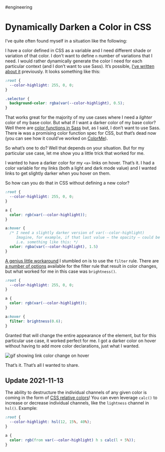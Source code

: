 #engineering

# Dynamically Darken a Color in CSS

I’ve quite often found myself in a situation like the following:

I have a color defined in CSS as a variable and I need different shade or variation of that color. I don’t want to define `n` number of variations that I need. I would rather dynamically generate the color I need for each particular context (and I don’t want to use Sass). It’s possible, [I’ve written about it](https://blog.jim-nielsen.com/2019/generating-shades-of-color-using-css-variables/) previously. It looks something like this:

```css
:root {
  --color-highlight: 255, 0, 0;
}

.selector {
  background-color: rgba(var(--color-highlight), 0.5);
}
```

That works great for the majority of my use cases where I need a _lighter_ color of my base color. But what if I want a darker color of my base color? Well there are [color functions in Sass](https://sass-lang.com/documentation/functions/color) but, as I said, I don’t want to use Sass. There ~~is~~ was a promising color function spec for CSS, but that’s dead now (you can see how it could’ve worked on [ColorMe](https://colorme.io/)). 

So what’s one to do? Well that depends on your situation. But for my particular use case, let me show you a little trick that worked for me.

I wanted to have a darker color for my `<a>` links on hover. That’s it. I had a color variable for my links (both a light and dark mode value) and I wanted links to get slightly darker when you hover on them.

So how can you do that in CSS without defining a new color?

```css
:root {
  --color-highlight: 255, 0, 0;
}

a {
  color: rgb(var(--color-highlight));
}

a:hover {
  /* I need a slightly darker version of var(--color-highlight)
     Imagine, for example, if that last value – the opacity – could be increase
     i.e. something like this: */
  color: rgba(var(--color-highlight), 1.5)
}
```

[A genius little workaround](https://stackoverflow.com/a/25942447) I stumbled on is to use the `filter` rule. There are [a number of options](https://developer.mozilla.org/en-US/docs/Web/CSS/filter) available for the filter rule that result in color changes, but what worked for me in this case was `brightness()`.

```css
:root {
  --color-highlight: 255, 0, 0;
}

a {
  color: rgb(var(--color-highlight));
}

a:hover {
  filter: brightness(0.6);
}
```

Granted that will change the entire appearance of the element, but for this particular use case, it worked perfect for me. I got a darker color on hover without having to add more color declarations, just what I wanted.

![gif showing link color change on hover](https://cdn.jim-nielsen.com/blog/2019/css-filter-on-hover.gif)

That’s it. That’s all I wanted to share.

## Update 2021-11-13

The ability to destructure the individual channels of any given color is coming in the form of [CSS relative colors](https://blog.jim-nielsen.com/2021/css-relative-colors/)! You can even leverage `calc()` to increase or decrease individual channels, like the `lightness` channel in `hsl()`. Example:

```css
:root {
  --color-highlight: hsl(12, 15%, 40%);
}

a {
  color: rgb(from var(--color-highlight) h s calc(l + 5%));
}
```
